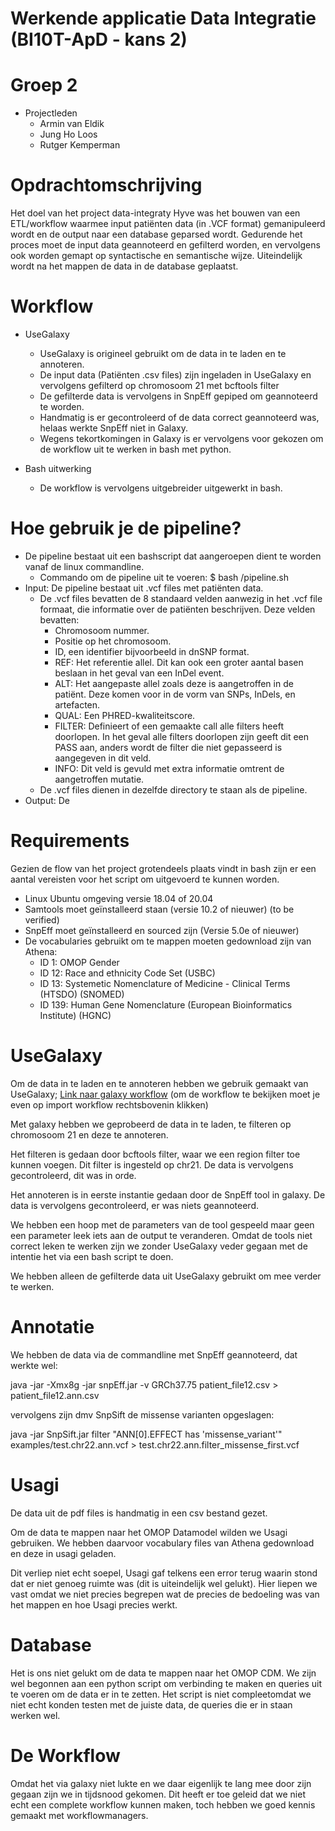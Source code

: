 # Werkende applicatie Data Integratie (BI10T-ApD - kans 2)

# Groep 2
- Projectleden
  - Armin van Eldik
  - Jung Ho Loos
  - Rutger Kemperman

# Opdrachtomschrijving
Het doel van het project data-integraty Hyve was het bouwen van een ETL/workflow waarmee input patiënten data (in .VCF format) gemanipuleerd wordt en de output naar een database geparsed wordt. Gedurende het proces moet de input data geannoteerd en gefilterd worden, en vervolgens ook worden gemapt op syntactische en semantische wijze. Uiteindelijk wordt na het mappen de data in de database geplaatst.

# Workflow
- UseGalaxy
  - UseGalaxy is origineel gebruikt om de data in te laden en te annoteren. 
  - De input data (Patiënten .csv files) zijn ingeladen in UseGalaxy en vervolgens gefilterd op chromosoom 21 met bcftools filter 
  - De gefilterde data is vervolgens in SnpEff gepiped om geannoteerd te worden.
  - Handmatig is er gecontroleerd of de data correct geannoteerd was, helaas werkte SnpEff niet in Galaxy.
  - Wegens tekortkomingen in Galaxy is er vervolgens voor gekozen om de workflow uit te werken in bash met python. 

- Bash uitwerking
  - De workflow is vervolgens uitgebreider uitgewerkt in bash.


# Hoe gebruik je de pipeline?
- De pipeline bestaat uit een bashscript dat aangeroepen dient te worden vanaf de linux commandline.
  -  Commando om de pipeline uit te voeren: $ bash /pipeline.sh
- Input: De pipeline bestaat uit .vcf files met patiënten data. 
  - De .vcf files bevatten de 8 standaard velden aanwezig in het .vcf file formaat, die informatie over de patiënten beschrijven. Deze velden bevatten:
    - Chromosoom nummer.
    - Positie op het chromosoom.
    - ID, een identifier bijvoorbeeld in dnSNP format. 
    - REF: Het referentie allel. Dit kan ook een groter aantal basen beslaan in het geval van een InDel event.
    - ALT: Het aangepaste allel zoals deze is aangetroffen in de patiënt. Deze komen voor in de vorm van SNPs, InDels, en artefacten. 
    - QUAL: Een PHRED-kwaliteitscore. 
    - FILTER: Definieert of een gemaakte call alle filters heeft doorlopen. In het geval alle filters doorlopen zijn geeft dit een PASS aan, anders wordt de filter die niet gepasseerd is aangegeven in dit veld.  
    - INFO: Dit veld is gevuld met extra informatie omtrent de aangetroffen mutatie. 
  - De .vcf files dienen in dezelfde directory te staan als de pipeline.
- Output: De 

# Requirements
Gezien de flow van het project grotendeels plaats vindt in bash zijn er een aantal vereisten voor het script om uitgevoerd te kunnen worden. 

- Linux Ubuntu omgeving versie 18.04 of 20.04
- Samtools moet geïnstalleerd staan (versie 10.2 of nieuwer) (to be verified)
- SnpEff moet geïnstalleerd en sourced zijn (Versie 5.0e of nieuwer)
- De vocabularies gebruikt om te mappen moeten gedownload zijn van Athena:
  - ID 1: OMOP Gender
  - ID 12: Race and ethnicity Code Set (USBC)
  - ID 13: Systemetic Nomenclature of Medicine - Clinical Terms (HTSDO) (SNOMED)
  - ID 139: Human Gene Nomenclature (European Bioinformatics Institute) (HGNC)

# UseGalaxy
Om de data in te laden en te annoteren hebben we gebruik gemaakt van UseGalaxy;
[Link naar galaxy workflow](https://usegalaxy.org/u/armin1994/w/dataintegratie)
(om de workflow te bekijken moet je even op import workflow rechtsbovenin klikken)

Met galaxy hebben we geprobeerd de data in te laden, te filteren op chromosoom 21 en deze te annoteren.

Het filteren is gedaan door bcftools filter, waar we een region filter toe kunnen voegen. Dit filter is ingesteld op chr21.
De data is vervolgens gecontroleerd, dit was in orde.

Het annoteren is in eerste instantie gedaan door de SnpEff tool in galaxy.
De data is vervolgens gecontroleerd, er was niets geannoteerd.

We hebben een hoop met de parameters van de tool gespeeld maar geen een parameter leek iets aan de output te veranderen.
Omdat de tools niet correct leken te werken zijn we zonder UseGalaxy veder gegaan met de intentie het via een bash script te doen.

We hebben alleen de gefilterde data uit UseGalaxy gebruikt om mee verder te werken.

# Annotatie

We hebben de data via de commandline met SnpEff geannoteerd, dat werkte wel:

java -jar -Xmx8g -jar snpEff.jar -v GRCh37.75  patient_file12.csv > patient_file12.ann.csv

vervolgens zijn dmv SnpSift de missense varianten opgeslagen:

java -jar SnpSift.jar filter "ANN[0].EFFECT has 'missense_variant'" examples/test.chr22.ann.vcf > test.chr22.ann.filter_missense_first.vcf

# Usagi

De data uit de pdf files is handmatig in een csv bestand gezet.

Om de data te mappen naar het OMOP Datamodel wilden we Usagi gebruiken. 
We hebben daarvoor vocabulary files van Athena gedownload en deze in usagi geladen.

Dit verliep niet echt soepel, Usagi gaf telkens een error terug waarin stond dat er niet genoeg ruimte was (dit is uiteindelijk wel gelukt).
Hier liepen we vast omdat we niet precies begrepen wat de precies de bedoeling was van het mappen en hoe Usagi precies werkt.

# Database

Het is ons niet gelukt om de data te mappen naar het OMOP CDM.
We zijn wel begonnen aan een python script om verbinding te maken en queries uit te voeren om de data er in te zetten.
Het script is niet compleetomdat we niet echt konden testen met de juiste data, de queries die er in staan werken wel.

# De Workflow

Omdat het via galaxy niet lukte en we daar eigenlijk te lang mee door zijn gegaan zijn we in tijdsnood gekomen.
Dit heeft er toe geleid dat we niet echt een complete workflow kunnen maken, toch hebben we goed kennis gemaakt met workflowmanagers.
